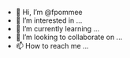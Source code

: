 - 👋 Hi, I’m @fpommee
- 👀 I’m interested in ...
- 🌱 I’m currently learning ...
- 💞️ I’m looking to collaborate on ...
- 📫 How to reach me ...

<!---
fpommee/fpommee is a ✨ special ✨ repository because its `README.md` (this file) appears on your GitHub profile.
You can click the Preview link to take a look at your changes.
--->
